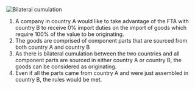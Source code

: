 ![Bilateral cumulation](/public/images/cumulation/bilateral.png)

1. A company in country A would like to take advantage of the FTA with country B to receive 0% import duties
on the import of goods which require 100% of the value to be originating.
2. The goods are comprised of component parts that are sourced from both country A and country B
3. As there is bilateral cumulation between the two countries and all component parts are sourced in either country A or country B, the goods can be considered as originating.
4. Even if all the parts came from country A and were just assembled in country B, the rules would be met.
